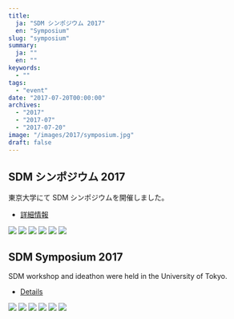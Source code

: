```yaml
---
title:
  ja: "SDM シンポジウム 2017"
  en: "Symposium"
slug: "symposium"
summary:
  ja: ""
  en: ""
keywords:
  - ""
tags:
  - "event"
date: "2017-07-20T00:00:00"
archives:
  - "2017"
  - "2017-07"
  - "2017-07-20"
image: "/images/2017/symposium.jpg"
draft: false
---
```


<!-- 日本語記事ここから -->
<section lang="ja" v-if="$context.locale === 'ja-jp'">

# SDM シンポジウム 2017

東京大学にて SDM シンポジウムを開催しました。

- [詳細情報](/symposium/2017/)

<div class="grid grid-cols-3 grid-rows-2 gap-4">
  <a href="/archives/symposium/2017/img/symposium1.jpg"><img src="/archives/symposium/2017/img/symposium1.jpg" /></a>
  <a href="/archives/symposium/2017/img/symposium2.jpg"><img src="/archives/symposium/2017/img/symposium2.jpg" /></a>
  <a href="/archives/symposium/2017/img/symposium3.jpg"><img src="/archives/symposium/2017/img/symposium3.jpg" /></a>
  <a href="/archives/symposium/2017/img/demo1.jpg"><img src="/archives/symposium/2017/img/demo1.jpg" /></a>
  <a href="/archives/symposium/2017/img/demo2.jpg"><img src="/archives/symposium/2017/img/demo2.jpg" /></a>
  <a href="/archives/symposium/2017/img/demo3.jpg"><img src="/archives/symposium/2017/img/demo3.jpg" /></a>
</div>

</section>
<!-- 日本語記事ここまで -->

<!-- English article start -->
<section lang="en" v-else>

# SDM Symposium 2017

SDM workshop and ideathon were held in the University of Tokyo.

- [Details](/symposium/2017/)

<div class="grid grid-cols-3 grid-rows-2 gap-4">
  <a href="/archives/symposium/2017/img/symposium1.jpg"><img src="/archives/symposium/2017/img/symposium1.jpg" /></a>
  <a href="/archives/symposium/2017/img/symposium2.jpg"><img src="/archives/symposium/2017/img/symposium2.jpg" /></a>
  <a href="/archives/symposium/2017/img/symposium3.jpg"><img src="/archives/symposium/2017/img/symposium3.jpg" /></a>
  <a href="/archives/symposium/2017/img/demo1.jpg"><img src="/archives/symposium/2017/img/demo1.jpg" /></a>
  <a href="/archives/symposium/2017/img/demo2.jpg"><img src="/archives/symposium/2017/img/demo2.jpg" /></a>
  <a href="/archives/symposium/2017/img/demo3.jpg"><img src="/archives/symposium/2017/img/demo3.jpg" /></a>
</div>

</section>
<!-- English article end -->
